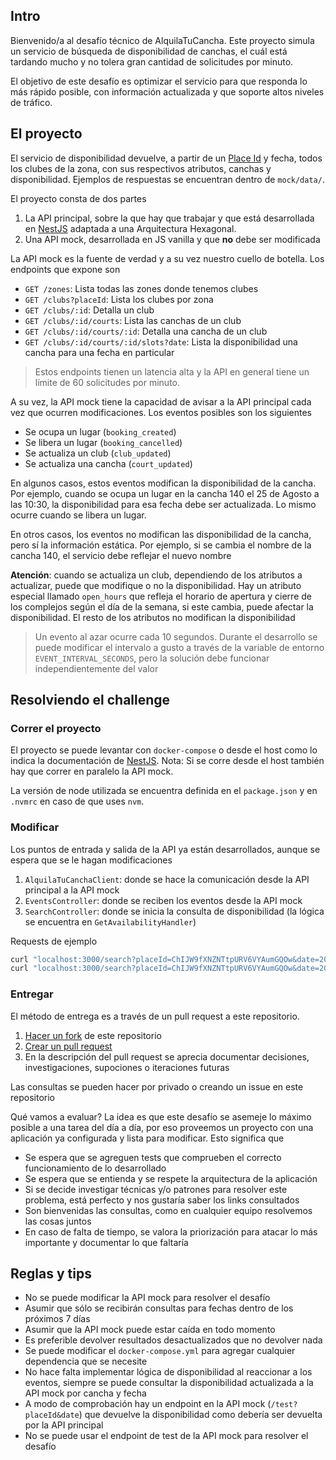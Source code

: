 ## Intro

Bienvenido/a al desafío técnico de AlquilaTuCancha. Este proyecto simula un servicio de búsqueda de disponibilidad de canchas,
el cuál está tardando mucho y no tolera gran cantidad de solicitudes por minuto. 

El objetivo de este desafío es optimizar el servicio para que responda lo más rápido posible, con información actualizada
y que soporte altos niveles de tráfico.

## El proyecto

El servicio de disponibilidad devuelve, a partir de un [Place Id](https://developers.google.com/maps/documentation/places/web-service/place-id) y fecha, todos los clubes de la zona, con sus respectivos atributos, canchas y disponibilidad. Ejemplos de respuestas se encuentran dentro de `mock/data/`.

El proyecto consta de dos partes

1. La API principal, sobre la que hay que trabajar y que está desarrollada en [NestJS](https://github.com/nestjs/nest) adaptada a una Arquitectura Hexagonal.
2. Una API mock, desarrollada en JS vanilla y que **no** debe ser modificada

La API mock es la fuente de verdad y a su vez nuestro cuello de botella. Los endpoints que expone son

- `GET /zones`: Lista todas las zones donde tenemos clubes
- `GET /clubs?placeId`: Lista los clubes por zona
- `GET /clubs/:id`: Detalla un club
- `GET /clubs/:id/courts`: Lista las canchas de un club
- `GET /clubs/:id/courts/:id`: Detalla una cancha de un club
- `GET /clubs/:id/courts/:id/slots?date`: Lista la disponibilidad una cancha para una fecha en particular

> Estos endpoints tienen un latencia alta y la API en general tiene un límite de 60 solicitudes por minuto.


A su vez, la API mock tiene la capacidad de avisar a la API principal cada vez que ocurren modificaciones. Los eventos posibles son los siguientes

- Se ocupa un lugar (`booking_created`)
- Se libera un lugar (`booking_cancelled`)
- Se actualiza un club (`club_updated`)
- Se actualiza una cancha (`court_updated`)

En algunos casos, estos eventos modifican la disponibilidad de la cancha.
Por ejemplo, cuando se ocupa un lugar en la cancha 140 el 25 de Agosto a las 10:30, la disponibilidad para esa fecha debe ser actualizada.
Lo mismo ocurre cuando se libera un lugar.

En otros casos, los eventos no modifican las disponibilidad de la cancha, pero sí la información estática. Por ejemplo, si se cambia el nombre
de la cancha 140, el servicio debe reflejar el nuevo nombre

**Atención**: cuando se actualiza un club, dependiendo de los atributos a actualizar, puede que modifique o no la disponibilidad. Hay un atributo
especial llamado `open_hours` que refleja el horario de apertura y cierre de los complejos según el día de la semana, si este cambia, puede afectar la disponibilidad. El resto de los atributos no modifican la disponibilidad


> Un evento al azar ocurre cada 10 segundos. Durante el desarrollo se puede modificar el intervalo a gusto a través de la variable
> de entorno `EVENT_INTERVAL_SECONDS`, pero la solución debe funcionar independientemente del valor

## Resolviendo el challenge

### Correr el proyecto

El proyecto se puede levantar con `docker-compose` o desde el host como lo indica la documentación de [NestJS](https://docs.nestjs.com/).
Nota: Si se corre desde el host también hay que correr en paralelo la API mock.

La versión de node utilizada se encuentra definida en el `package.json` y en `.nvmrc` en caso de que uses `nvm`.

### Modificar

Los puntos de entrada y salida de la API ya están desarrollados, aunque se espera que se le hagan modificaciones

1. `AlquilaTuCanchaClient`: donde se hace la comunicación desde la API principal a la API mock
2. `EventsController`: donde se reciben los eventos desde la API mock
2. `SearchController`: donde se inicia la consulta de disponibilidad (la lógica se encuentra en `GetAvailabilityHandler`)

Requests de ejemplo

```bash
curl "localhost:3000/search?placeId=ChIJW9fXNZNTtpURV6VYAumGQOw&date=2022-08-25"
curl "localhost:3000/search?placeId=ChIJW9fXNZNTtpURV6VYAumGQOw&date=2022-08-25"
```


### Entregar

El método de entrega es a través de un pull request a este repositorio.

1. [Hacer un fork](https://help.github.com/articles/fork-a-repo/) de este repositorio
2. [Crear un pull request](https://help.github.com/articles/creating-a-pull-request-from-a-fork/)
3. En la descripción del pull request se aprecia documentar decisiones, investigaciones, supociones o iteraciones futuras

Las consultas se pueden hacer por privado o creando un issue en este repositorio


Qué vamos a evaluar? La idea es que este desafío se asemeje lo máximo posible a una tarea del día a día, por eso proveemos un proyecto con una aplicación ya configurada y lista para modificar. Esto significa que

- Se espera que se agreguen tests que comprueben el correcto funcionamiento de lo desarrollado
- Se espera que se entienda y se respete la arquitectura de la aplicación
- Si se decide investigar técnicas y/o patrones para resolver este problema, está perfecto y nos gustaría saber los links consultados
- Son bienvenidas las consultas, como en cualquier equipo resolvemos las cosas juntos
- En caso de falta de tiempo, se valora la priorización para atacar lo más importante y documentar lo que faltaría


## Reglas y tips

- No se puede modificar la API mock para resolver el desafío
- Asumir que sólo se recibirán consultas para fechas dentro de los próximos 7 días
- Asumir que la API mock puede estar caída en todo momento
- Es preferible devolver resultados desactualizados que no devolver nada
- Se puede modificar el `docker-compose.yml` para agregar cualquier dependencia que se necesite
- No hace falta implementar lógica de disponibilidad al reaccionar a los eventos, siempre se puede consultar la disponibilidad actualizada a la API mock por cancha y fecha 
- A modo de comprobación hay un endpoint en la API mock (`/test?placeId&date`) que devuelve la disponibilidad como debería ser devuelta por la API principal
- No se puede usar el endpoint de test de la API mock para resolver el desafío